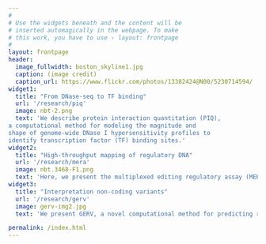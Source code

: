 ```yaml
---
#
# Use the widgets beneath and the content will be
# inserted automagically in the webpage. To make
# this work, you have to use › layout: frontpage
#
layout: frontpage
header:
  image_fullwidth: boston_skyline1.jpg
  caption: (image credit)
  caption_url: https://www.flickr.com/photos/13382424@N00/5230714594/
widget1:
  title: "From DNase-seq to TF binding"
  url: '/research/piq'
  image: nbt-2.png
  text: 'We describe protein interaction quantitation (PIQ), 
a computational method for modeling the magnitude and 
shape of genome-wide DNase I hypersensitivity profiles to 
identify transcription factor (TF) binding sites.'
widget2:
  title: "High-throughput mapping of regulatory DNA"
  url: '/research/mera'
  image: nbt.3468-F1.png
  text: 'Here, we present the multiplexed editing regulatory assay (MERA), a high-throughput CRISPR-Cas9–based approach that analyzes the functional impact of the regulatory genome in its native context. Using this approach, we identify unmarked regulatory elements (UREs) that control gene expression but do not have typical enhancer epigenetic or chromatin features.'
widget3:
  title: "Interpretation non-coding variants"
  url: '/research/gerv'
  image: gerv-img2.jpg
  text: 'We present GERV, a novel computational method for predicting regulatory variants that affect transcription factor binding. GERV learns a k-mer-based generative model of transcription factor binding from ChIP-seq and DNase-seq data, and scores variants by the change of predicted ChIP-seq reads between the reference and alternate allele.'

permalink: /index.html
---
```

